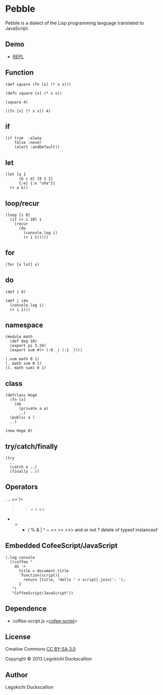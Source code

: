 Pebble
======================
  Pebble is a dialect of the Lisp programming language translated to JavaScript.


Demo
----------
* [REPL](https://dl.dropboxusercontent.com/u/265158/GitHub/pebble/index.html)


Function
----------
    (def square (fn [x] (* x x)))

    (defn square [x] (* x x))

    (square 4)

    ((fn [x] (* x x)) 4)


if
----------
    (if true  :alway
        false :never
        (alert :andDefault))


let
----------
    (let [a 1
          [b c d] [0 1 2]
          {:e} {:e "uha"}]
      (+ a b))


loop/recur
----------
    (loop [i 0]
      (if (> i 10) i
        (recur
          (do
            (console.log i)
            (+ i 1)))))


for
----------
    (for [x lst] x)


do
----------
    (def i 0)
    
    (def j (do
      (console.log i)
      (+ i 1)))


namespace
----------
    (module math
      (def deg 10)
      (export pi 3.24)
      (export sum #(+ (:0 _) (:1 _))))

    (.sum math 0 1)
    (. math sum 0 1)
    ((. math sum) 0 1)


class
----------
    (defclass Hoge
      (fn [x] 
        (do
          (private a a)
          ..)
      (public a )
      ..)

    (new Hoge 0)


try/catch/finally
----------
    (try
      ..
      (catch e ..)
      (finally ..))


Operators
----------
. ..
== !=
> >= < <=
+ - * / %
& | ^ ~ << >> >>>
and or not ?
delete of typeof instanceof


Embedded CofeeScript/JavaScript
----------
    (.log console
      ((coffee "
        do ->
          title = document.title
          `function(script){
            return [title, 'Hello ' + script].join(': ');
          }`
       ") 
       "CoffeeScript/JavaScript"))


Dependence
----------
* coffee-script.js <[cofee-script](https://github.com/jashkenas/coffee-script/)>


License
----------
Creative Commons [CC BY-SA 3.0](http://creativecommons.org/licenses/by-sa/3.0/)

Copyright &copy; 2013 Legokichi Duckscallion


Author
----------
Legokichi Duckscallion
